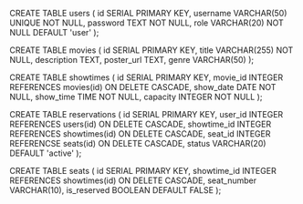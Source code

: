 CREATE TABLE users (
    id SERIAL PRIMARY KEY,
    username VARCHAR(50) UNIQUE NOT NULL,
    password TEXT NOT NULL,
    role VARCHAR(20) NOT NULL DEFAULT 'user'
);

CREATE TABLE movies (
    id SERIAL PRIMARY KEY,
    title VARCHAR(255) NOT NULL,
    description TEXT,
    poster_url TEXT,
    genre VARCHAR(50)
);

CREATE TABLE showtimes (
    id SERIAL PRIMARY KEY,
    movie_id INTEGER REFERENCES movies(id) ON DELETE CASCADE,
    show_date DATE NOT NULL,
    show_time TIME NOT NULL,
    capacity INTEGER NOT NULL
);

CREATE TABLE reservations (
    id SERIAL PRIMARY KEY,
    user_id INTEGER REFERENCES users(id) ON DELETE CASCADE,
    showtime_id INTEGER REFERENCES showtimes(id) ON DELETE CASCADE,
    seat_id INTEGER REFERENCSE seats(id) ON DELETE CASCADE,
    status VARCHAR(20) DEFAULT 'active'
);

CREATE TABLE seats (
    id SERIAL PRIMARY KEY,
    showtime_id INTEGER REFERENCES showtimes(id) ON DELETE CASCADE,
    seat_number VARCHAR(10),
    is_reserved BOOLEAN DEFAULT FALSE
);